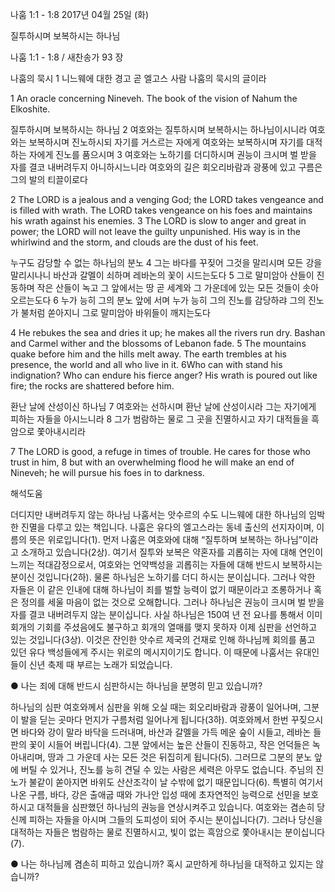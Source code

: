 나훔 1:1 - 1:8 
2017년 04월 25일 (화)

질투하시며 보복하시는 하나님



나훔 1:1 - 1:8 / 새찬송가 93 장


나훔의 묵시
1 니느웨에 대한 경고 곧 엘고스 사람 나훔의 묵시의 글이라

1 An oracle concerning Nineveh. The book of the vision of Nahum the Elkoshite.

질투하시며 보복하시는 하나님
2 여호와는 질투하시며 보복하시는 하나님이시니라 여호와는 보복하시며 진노하시되 자기를 거스르는 자에게 여호와는 보복하시며 자기를 대적하는 자에게 진노를 품으시며 3 여호와는 노하기를 더디하시며 권능이 크시며 벌 받을 자를 결코 내버려두지 아니하시느니라 여호와의 길은 회오리바람과 광풍에 있고 구름은 그의 발의 티끌이로다

2 The LORD is a jealous and a venging God; the LORD takes vengeance and is filled with wrath. The LORD takes vengeance on his foes and maintains his wrath against his enemies. 3 The LORD is slow to anger and great in power; the LORD will not leave the guilty unpunished. His way is in the whirlwind and the storm, and clouds are the dust of his feet.

누구도 감당할 수 없는 하나님의 분노
4 그는 바다를 꾸짖어 그것을 말리시며 모든 강을 말리시나니 바산과 갈멜이 쇠하며 레바논의 꽃이 시드는도다 5 그로 말미암아 산들이 진동하며 작은 산들이 녹고 그 앞에서는 땅 곧 세계와 그 가운데에 있는 모든 것들이 솟아오르는도다 6 누가 능히 그의 분노 앞에 서며 누가 능히 그의 진노를 감당하랴 그의 진노가 불처럼 쏟아지니 그로 말미암아 바위들이 깨지는도다

4 He rebukes the sea and dries it up; he makes all the rivers run dry. Bashan and Carmel wither and the blossoms of Lebanon fade. 5 The mountains quake before him and the hills melt away. The earth trembles at his presence, the world and all who live in it. 6Who can with stand his indignation? Who can endure his fierce anger? His wrath is poured out like fire; the rocks are shattered before him.

환난 날에 산성이신 하나님
7 여호와는 선하시며 환난 날에 산성이시라 그는 자기에게 피하는 자들을 아시느니라 8 그가 범람하는 물로 그 곳을 진멸하시고 자기 대적들을 흑암으로 쫓아내시리라

7 The LORD is good, a refuge in times of trouble. He cares for those who trust in him, 8 but with an overwhelming flood he will make an end of Nineveh; he will pursue his foes in to darkness.

해석도움





더디지만 내버려두지 않는 하나님
나훔서는 앗수르의 수도 니느웨에 대한 하나님의 임박한 진멸을 다루고 있는 책입니다. 나훔은 유다의 엘고스라는 동네 출신의 선지자이며, 이름의 뜻은 위로입니다(1). 먼저 나훔은 여호와에 대해 “질투하며 보복하는 하나님”이라고 소개하고 있습니다(2상). 여기서 질투와 보복은 약혼자를 괴롭히는 자에 대해 연인이 느끼는 적대감정으로서, 여호와는 언약백성을 괴롭히는 자들에 대해 반드시 보복하시는 분이신 것입니다(2하). 물론 하나님은 노하기를 더디 하시는 분이십니다. 그러나 악한 자들은 이 같은 인내에 대해 하나님이 죄를 벌할 능력이 없기 때문이라고 조롱하거나 혹은 정의를 세울 마음이 없는 것으로 오해합니다. 그러나 하나님은 권능이 크시며 벌 받을 자를 결코 내버려두지 않는 분이십니다. 사실 하나님은 150여 년 전 요나를 통해서 이미 회개의 기회를 주셨음에도 불구하고 회개의 열매를 맺지 못하자 이제 심판을 선언하고 있는 것입니다(3상). 이것은 잔인한 앗수르 제국의 건재로 인해 하나님께 회의를 품고 있던 유다 백성들에게 주시는 위로의 메시지이기도 합니다. 이 때문에 나훔서는 유대인들이 신년 축제 때 부르는 노래가 되었습니다.

● 나는 죄에 대해 반드시 심판하시는 하나님을 분명히 믿고 있습니까?

하나님의 심판
여호와께서 심판을 위해 오실 때는 회오리바람과 광풍이 일어나며, 그분이 발을 딛는 곳마다 먼지가 구름처럼 일어나게 됩니다(3하). 여호와께서 한번 꾸짖으시면 바다와 강이 말라 바닥을 드러내며, 바산과 갈멜을 가득 메운 숲이 시들고, 레바논 들판의 꽃이 시들어 버립니다(4). 그분 앞에서는 높은 산들이 진동하고, 작은 언덕들은 녹아내리며, 땅과 그 가운데 사는 모든 것은 뒤집히게 됩니다(5). 그러므로 그분의 분노 앞에 버틸 수 있거나, 진노를 능히 견딜 수 있는 사람은 세력은 아무도 없습니다. 주님의 진노가 불같이 쏟아지면 바위도 산산조각이 날 수밖에 없기 때문입니다(6). 특별히 여기서 나온 구름, 바다, 강은 출애굽 때와 가나안 입성 때에 초자연적인 능력으로 선민을 보호하시고 대적들을 심판했던 하나님의 권능을 연상시켜주고 있습니다. 여호와는 겸손히 당신께 피하는 자들을 아시며 그들의 도피성이 되어 주시는 분이십니다(7). 그러나 당신을 대적하는 자들은 범람하는 물로 진멸하시고, 빛이 없는 흑암으로 쫓아내시는 분이십니다(7).

● 나는 하나님께 겸손히 피하고 있습니까? 혹시 교만하게 하나님을 대적하고 있지는 않습니까?